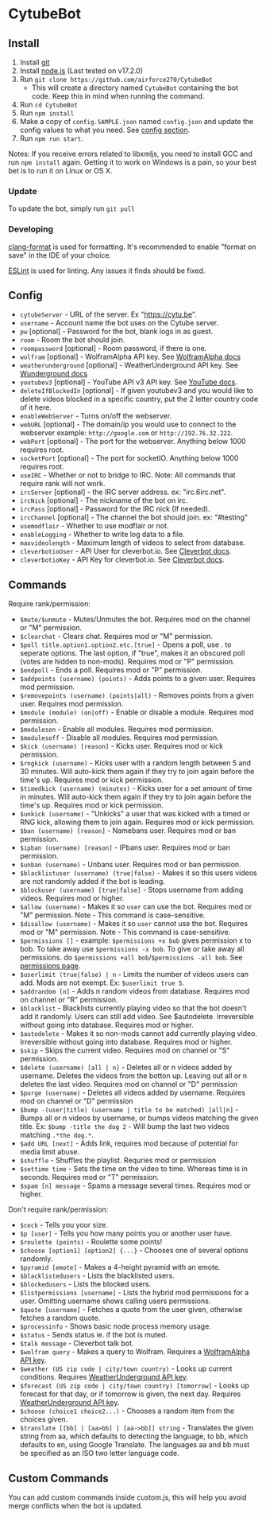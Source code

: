 # CytubeBot

## Install

1. Install [git](https://git-scm.com/book/en/v2/Getting-Started-Installing-Git)
1. Install [node.js](http://nodejs.org/) (Last tested on v17.2.0)
1. Run `git clone https://github.com/airforce270/CytubeBot`
   - This will create a directory named `CytubeBot` containing the bot code.
     Keep this in mind when running the command.
1. Run `cd CytubeBot`
1. Run `npm install`
1. Make a copy of `config.SAMPLE.json` named `config.json` and update the config values to what you need.
   See [config section](#config).
1. Run `npm run start`.

Notes:
If you receive errors related to libxmljs, you need to install GCC and run `npm install` again.
Getting it to work on Windows is a pain, so your best bet is to run it on Linux or OS X.

### Update

To update the bot, simply run `git pull`

### Developing

[clang-format](https://clang.llvm.org/docs/ClangFormat.html) is used for formatting.
It's recommended to enable "format on save" in the IDE of your choice.

[ESLint](https://eslint.org/) is used for linting. Any issues it finds should be fixed.

## Config

- `cytubeServer` - URL of the server. Ex "https://cytu.be".
- `username` - Account name the bot uses on the Cytube server.
- `pw` [optional] - Password for the bot, blank logs in as guest.
- `room` - Room the bot should join.
- `roompassword` [optional] - Room password, if there is one.
- `wolfram` [optional] - WolframAlpha API key.
  See [WolframAlpha docs](http://products.wolframalpha.com/api/)
- `weatherunderground` [optional] - WeatherUnderground API key.
  See [Wunderground docs](http://www.wunderground.com/weather/api/)
- `youtubev3` [optional] - YouTube API v3 API key.
  See [YouTube docs](https://developers.google.com/youtube/v3/).
- `deleteIfBlockedIn` [optional] - If given youtubev3 and you would like to delete videos
  blocked in a specific country, put the 2 letter country code of it here.
- `enableWebServer` - Turns on/off the webserver.
- `webURL` [optional] - The domain/ip you would use to connect to the webserver example:
  `http://google.com` or `http://192.76.32.222`.
- `webPort` [optional] - The port for the webserver. Anything below 1000 requires root.
- `socketPort` [optional] - The port for socketIO. Anything below 1000 requires root.
- `useIRC` - Whether or not to bridge to IRC. Note: All commands that require rank will not work.
- `ircServer` [optional] - the IRC server address. ex: "irc.6irc.net".
- `ircNick` [optional] - The nickname of the bot on irc.
- `ircPass` [optional] - Password for the IRC nick (If needed).
- `ircChannel` [optional] - The channel the bot should join. ex: "#testing"
- `usemodflair` - Whether to use modflair or not.
- `enableLogging` - Whether to write log data to a file.
- `maxvideolength` - Maximum length of videos to select from database.
- `cleverbotioUser` - API User for cleverbot.io. See [Cleverbot docs](https://cleverbot.io/).
- `cleverbotioKey` - API Key for cleverbot.io. See [Cleverbot docs](https://cleverbot.io/).

## Commands

Require rank/permission:

- `$mute/$unmute` - Mutes/Unmutes the bot. Requires mod on the channel or "M" permission.
- `$clearchat` - Clears chat. Requires mod or "M" permission.
- `$poll title.option1.option2.etc.[true]` - Opens a poll, use . to seperate options.
  The last option, if "true", makes it an obscured poll (votes are hidden to non-mods).
  Requires mod or "P" permission.
- `$endpoll` - Ends a poll. Requires mod or "P" permission.
- `$addpoints (username) (points)` - Adds points to a given user.
  Requires mod permission.
- `$removepoints (username) (points|all)` - Removes points from a given user.
  Requires mod permission.
- `$module (module) (on|off)` - Enable or disable a module. Requires mod permission.
- `$moduleson` - Enable all modules. Requires mod permission.
- `$modulesoff` - Disable all modules. Requires mod permission.
- `$kick (username) [reason]` - Kicks user. Requires mod or kick permission.
- `$rngkick (username)` - Kicks user with a random length between 5 and 30 minutes.
  Will auto-kick them again if they try to join again before the time's up.
  Requires mod or kick permission.
- `$timedkick (username) (minutes)` - Kicks user for a set amount of time in minutes.
  Will auto-kick them again if they try to join again before the time's up.
  Requires mod or kick permission.
- `$unkick (username)` - "Unkicks" a user that was kicked with a timed or RNG kick,
  allowing them to join again. Requires mod or kick permission.
- `$ban (username) [reason]` - Namebans user. Requires mod or ban permission.
- `$ipban (username) [reason]` - IPbans user. Requires mod or ban permission.
- `$unban (username)` - Unbans user. Requires mod or ban permission.
- `$blacklistuser (username) (true|false)` - Makes it so this users videos are not randomly added
  if the bot is leading.
- `$blockuser (username) [true|false]` - Stops username from adding videos. Requires mod or higher.
- `$allow (username)` - Makes it so `user` can use the bot. Requires mod or "M" permission.
  Note - This command is case-sensitive.
- `$disallow (username)` - Makes it so `user` cannot use the bot. Requires mod or "M" permission.
  Note - This command is case-sensitive.
- `$permissions []` - example: `$permissions +x bob` gives permission x to bob.
  To take away use `$permissions -x bob`. To give or take away all permissions.
  do `$permissions +all bob`/`$permissions -all bob`.
  See [permissions page](https://github.com/airforce270/CytubeBot/wiki/Permissions).
- `$userlimit (true|false) | n` - Limits the number of videos users can add. Mods are not exempt.
  Ex: `$userlimit true 5`.
- `$addrandom [n]` - Adds n random videos from database. Requires mod on channel or "R" permission.
- `$blacklist` - Blacklists currently playing video so that the bot doesn't add it randomly.
  Users can still add video. See $autodelete. Irreversible without going into database.
  Requires mod or higher.
- `$autodelete` - Makes it so non-mods cannot add currently playing video.
  Irreversible without going into database. Requires mod or higher.
- `$skip` - Skips the current video. Requires mod on channel or "S" permission.
- `$delete (username) [all | n]` - Deletes all or n videos added by username.
  Deletes the videos from the botton up. Leaving out all or n deletes the last video.
  Requires mod on channel or "D" permission
- `$purge (username)` - Deletes all videos added by username. Requires mod on channel or "D" permission
- `$bump -(user|title) (username | title to be matched) [all|n]` - Bumps all or n videos by username,
  or bumps videos matching the given title. Ex: `$bump -title the dog 2` -
  Will bump the last two videos matching `.*the dog.*`.
- `$add URL [next]` -  Adds link, requires mod because of potential for media limit abuse.
- `$shuffle` - Shuffles the playlist. Requries mod or permission
- `$settime time` - Sets the time on the video to time. Whereas time is in seconds.
  Requires mod or "T" permission.
- `$spam [n] message` - Spams a message several times. Requires mod or higher.

Don't require rank/permission:

- `$cock` - Tells you your size.
- `$p [user]` - Tells you how many points you or another user have.
- `$roulette (points)` - Roulette some points!
- `$choose [option1] [option2] {...}` - Chooses one of several options randomly.
- `$pyramid [emote]` - Makes a 4-height pyramid with an emote.
- `$blacklistedusers` - Lists the blacklisted users.
- `$blockedusers` - Lists the blocked users.
- `$listpermissions [username]` - Lists the hybrid mod permissions for a user.
  Omitting username shows calling users permissions.
- `$quote [username]` - Fetches a quote from the user given, otherwise fetches a random quote.
- `$processinfo` - Shows basic node process memory usage.
- `$status` - Sends status ie. if the bot is muted.
- `$talk message` - Cleverbot talk bot.
- `$wolfram query` - Makes a query to Wolfram.
  Requires a [WolframAlpha API key](http://products.wolframalpha.com/api/).
- `$weather (US zip code | city/town country)` - Looks up current conditions.
  Requires [WeatherUnderground API key](http://www.wunderground.com/weather/api/).
- `$forecast (US zip code | city/town country) [tomorrow]` - Looks up forecast for that day,
  or if tomorrow is given, the next day.
  Requires [WeatherUnderground API key](http://www.wunderground.com/weather/api/).
- `$choose (choice1 choice2...)` - Chooses a random item from the choices given.
- `$translate [[bb] | [aa>bb] | [aa->bb]] string` -
    Translates the given string from aa, which defaults to detecting the language,
    to bb, which defaults to en, using Google Translate.
    The languages aa and bb must be specified as an ISO two letter language code.

## Custom Commands

You can add custom commands inside custom.js, this will help you avoid merge conflicts
when the bot is updated.
